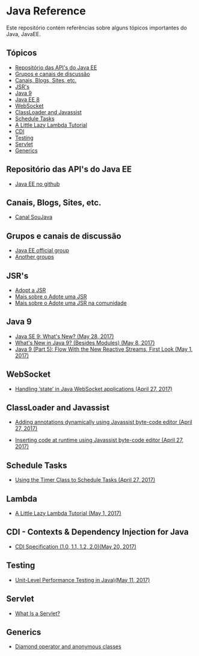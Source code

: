 # Java Reference

Este repositório contém referências sobre alguns tópicos importantes do Java, JavaEE.

## Tópicos

* [Repositório das API's do Java EE](#jeesc)
* [Grupos e canais de discussão](#gcd)
* [Canais, Blogs, Sites, etc.](#cbse)
* [JSR's](#jsrs)
* [Java 9](#java9)
* [Java EE 8](#javaee8)
* [WebSocket](#wsocket)
* [ClassLoader and Javassist](#classLoader)
* [Schedule Tasks](#stask)
* [A Little Lazy Lambda Tutorial](#lambda)
* [CDI](#cdi)
* [Testing](#testing)
* [Servlet](#servlet)
* [Generics](#generics)


<h2 id="jeesc">Repositório das API's do Java EE</h2>

* [Java EE no github](https://javaee.github.io/)

<h2 id="cbse">Canais, Blogs, Sites, etc.</h2>

* [Canal SouJava](https://www.youtube.com/channel/UCH0qj1HFZ9jy0w87YfMSA7w)


<h2 id="gcd">Grupos e canais de discussão</h2>

* [Java EE official group](https://javaee.groups.io/g/javaee)
* [Another groups](https://javaee.groups.io/g/javaee/subgroups)

<h2 id="jsrs">JSR's</h2>

* [Adopt a JSR](https://github.com/Adopt-a-JSR)
* [Mais sobre o Adote uma JSR](https://blogs.oracle.com/java/adopt-a-jsr)
* [Mais sobre o Adote uma JSR na comunidade](https://community.oracle.com/community/java/jcp/adopt-a-jsr)

<h2 id="java9">Java 9</h2>

* [Java SE 9: What's New? (May 28, 2017)](https://dzone.com/articles/java-se-9-whats-new)
* [What's New in Java 9? (Besides Modules) (May 8, 2017)](https://dzone.com/articles/java-9-besides-modules)
* [Java 9 (Part 5): Flow With the New Reactive Streams, First Look (May 1, 2017)](https://dzone.com/articles/java-9-tutorial-flow-with-the-new-reactive-streams)

<h2 id="wsocket">WebSocket</h2>

* [Handling ‘state’ in Java WebSocket applications (April 27, 2017)](https://abhirockzz.wordpress.com/2017/04/27/handling-state-in-java-websocket-applications/)

<h2 id="classLoader">ClassLoader and Javassist</h2>

* [Adding annotations dynamically using Javassist byte-code editor (April 27, 2017)](https://prismoskills.appspot.com/lessons/Super_Java/Dynamically_adding_annotations.jsp)

* [Inserting code at runtime using Javassist byte-code editor (April 27, 2017)](https://prismoskills.appspot.com/lessons/Super_Java/Insert_code_at_runtime.jsp)

<h2 id="stask">Schedule Tasks</h2>

* [Using the Timer Class to Schedule Tasks (April 27, 2017)](https://dzone.com/articles/using-timer-class-to-schedule-tasks)

<h2 id="stask">Lambda</h2>

* [A Little Lazy Lambda Tutorial (May 1, 2017)](https://dzone.com/articles/a-little-lazy-lambda-tutorial)

<h2 id="cdi">CDI - Contexts & Dependency Injection for Java</h2>

* [CDI Specification (1.0, 1.1, 1.2, 2.0)(May 20, 2017)](http://www.cdi-spec.org/download/)

<h2 id="testing">Testing</h2>

* [Unit-Level Performance Testing in Java)(May 11, 2017)](https://dzone.com/articles/unit-level-performance-testing-in-java)


<h2 id="servlet">Servlet</h2>

* [What Is a Servlet?](http://docs.oracle.com/javaee/5/tutorial/doc/bnafe.html)

<h2 id="generics">Generics</h2>

* [Diamond operator and anonymous classes](http://mail.openjdk.java.net/pipermail/coin-dev/2011-June/003283.html)


